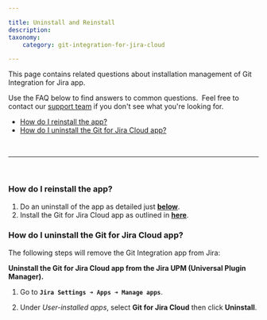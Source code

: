 ```yaml
---

title: Uninstall and Reinstall
description:
taxonomy:
    category: git-integration-for-jira-cloud

---
```


This page contains related questions about installation management of Git Integration for Jira app.

Use the FAQ below to find answers to common questions.  Feel free to contact our [support team](https://help.gitkraken.com/git-integration-for-jira-cloud/gij-cloud-contact-support/) if you don't see what you're looking for.

- [How do I reinstall the app?](#how-do-i-reinstall-the-app)
- [How do I uninstall the Git for Jira Cloud app?](#how-do-i-uninstall-the-git-for-jira-cloud-app)

&nbsp;
* * *
&nbsp;

### How do I reinstall the app?

1.  Do an uninstall of the app as detailed just **[below](#how-do-i-uninstall-the-git-for-jira-cloud-app)**.
2.  Install the Git for Jira Cloud app as outlined in [**here**](/git-integration-for-jira-cloud/installation-via-atlassian-marketplace-gij-cloud).

### How do I uninstall the Git for Jira Cloud app?

The following steps will remove the Git Integration app from Jira:

**Uninstall the Git for Jira Cloud app from the Jira UPM (Universal Plugin Manager).**

1. Go to **`Jira Settings ➜ Apps ➜ Manage apps`**.

2. Under _User-installed apps_, select **Git for Jira Cloud** then click **Uninstall**.

